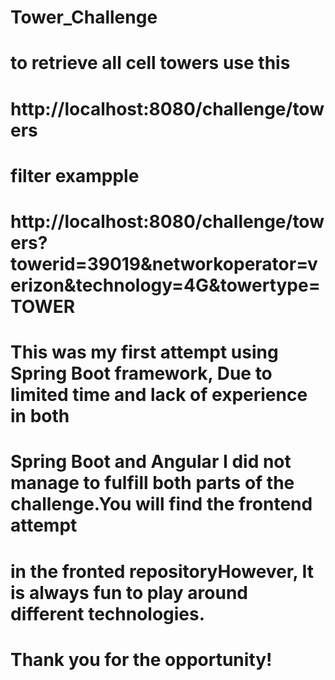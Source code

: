 
# Tower_Challenge

# to retrieve all cell towers use this

# http://localhost:8080/challenge/towers

# filter exampple

# http://localhost:8080/challenge/towers?towerid=39019&networkoperator=verizon&technology=4G&towertype=TOWER

# This was my first attempt using Spring Boot framework, Due to limited time and lack of experience in both 
# Spring Boot and Angular I did not manage to fulfill both parts of the challenge.You will find the frontend  attempt
# in the fronted repositoryHowever, It is always fun to play around different technologies.
# Thank you for the opportunity!
